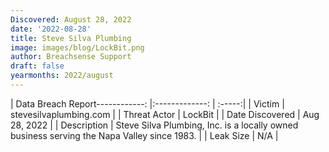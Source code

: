 ```yaml
---
Discovered: August 28, 2022
date: '2022-08-28'
title: Steve Silva Plumbing
image: images/blog/LockBit.png
author: Breachsense Support
draft: false
yearmonths: 2022/august
---
```


| Data Breach Report------------:     |:-------------:    | :-----:|
| Victim      | stevesilvaplumbing.com      | 
| Threat Actor      | LockBit      | 
| Date Discovered      | Aug 28, 2022      | 
| Description      | Steve Silva Plumbing, Inc. is a locally owned business serving the Napa Valley since 1983.      | 
| Leak Size      | N/A      | 

